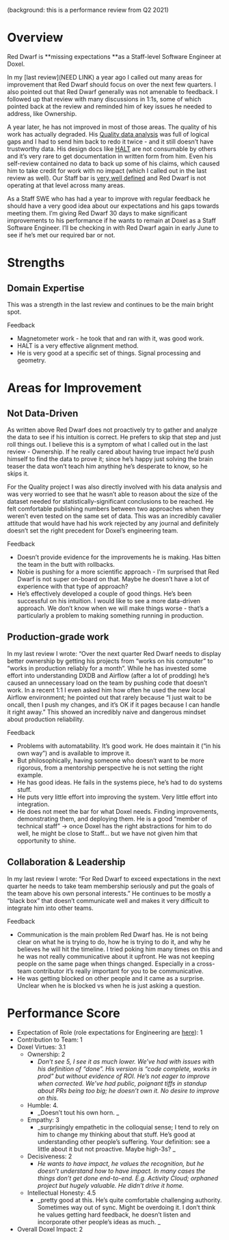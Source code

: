 (background: this is a performance review from Q2 2021)
# Overview

Red Dwarf is **missing expectations **as a Staff-level Software Engineer at Doxel. 

In my [last review](NEED LINK) a year ago I called out many areas for improvement that Red Dwarf should focus on over the next few quarters. I also pointed out that Red Dwarf generally was not amenable to feedback. I followed up that review with many discussions in 1:1s, some of which pointed back at the review and reminded him of key issues he needed to address, like Ownership. 

A year later, he has not improved in most of those areas. The quality of his work has actually degraded. His [Quality data analysis](REDACTED) was full of logical gaps and I had to send him back to redo it twice - and it still doesn’t have trustworthy data. His design docs like [HALT]() are not consumable by others and it’s very rare to get documentation in written form from him. Even his self-review contained no data to back up some of his claims, which caused him to take credit for work with no impact (which I called out in the last review as well). Our Staff bar is [very well defined]() and Red Dwarf is not operating at that level across many areas.

As a Staff SWE who has had a year to improve with regular feedback he should have a very good idea about our expectations and his gaps towards meeting them. I’m giving Red Dwarf 30 days to make significant improvements to his performance if he wants to remain at Doxel as a Staff Software Engineer. I’ll be checking in with Red Dwarf again in early June to see if he’s met our required bar or not.



# Strengths


## Domain Expertise

This was a strength in the last review and continues to be the main bright spot.

Feedback

* Magnetometer work - he took that and ran with it, was good work.
* HALT is a very effective alignment method.
* He is very good at a specific set of things. Signal processing and geometry. 


# Areas for Improvement


## Not Data-Driven

As written above Red Dwarf does not proactively try to gather and analyze the data to see if his intuition is correct. He prefers to skip that step and just roll things out. I believe this is a symptom of what I called out in the last review - Ownership. If he really cared about having true impact he’d push himself to find the data to prove it; since he’s happy just solving the brain teaser the data won’t teach him anything he’s desperate to know, so he skips it.

For the Quality project I was also directly involved with his data analysis and was very worried to see that he wasn’t able to reason about the size of the dataset needed for statistically-significant conclusions to be reached. He felt comfortable publishing numbers between two approaches when they weren’t even tested on the same set of data. This was an incredibly cavalier attitude that would have had his work rejected by any journal and definitely doesn’t set the right precedent for Doxel’s engineering team.

Feedback

* Doesn’t provide evidence for the improvements he is making. Has bitten the team in the butt with rollbacks. 
* Nobie is pushing for a more scientific approach - I’m surprised that Red Dwarf is not super on-board on that. Maybe he doesn’t have a lot of experience with that type of approach? 
* He’s effectively developed a couple of good things. He’s been successful on his intuition. I would like to see a more data-driven approach. We don’t know when we will make things worse - that’s a particularly a problem to making something running in production. 


## Production-grade work

In my last review I wrote: “Over the next quarter Red Dwarf needs to display better ownership by getting his projects from “works on his computer” to “works in production reliably for a month”. While he has invested some effort into understanding DXDB and Airflow (after a lot of prodding) he’s caused an unnecessary load on the team by pushing code that doesn’t work. In a recent 1:1 I even asked him how often he used the new local Airflow environment; he pointed out that rarely because “I just wait to be oncall, then I push my changes, and it’s OK if it pages because I can handle it right away.” This showed an incredibly naive and dangerous mindset about production reliability. 

Feedback

* Problems with automatability. It’s good work. He does maintain it (“in his own way”) and is available to improve it.
* But philosophically, having someone who doesn’t want to be more rigorous, from a mentorship perspective he is not setting the right example.
* He has good ideas. He fails in the systems piece, he’s had to do systems stuff. 
* He puts very little effort into improving the system. Very little effort into integration.
* He does not meet the bar for what Doxel needs. Finding improvements, demonstrating them, and deploying them. He is a good “member of technical staff” → once Doxel has the right abstractions for him to do well, he might be close to Staff… but we have not given him that opportunity to shine.


## Collaboration & Leadership

In my last review I wrote: “For Red Dwarf to exceed expectations in the next quarter he needs to take team membership seriously and put the goals of the team above his own personal interests.” He continues to be mostly a “black box” that doesn’t communicate well and makes it very difficult to integrate him into other teams. 

Feedback



* Communication is the main problem Red Dwarf has. He is not being clear on what he is trying to do, how he is trying to do it, and why he believes he will hit the timeline. I tried poking him many times on this and he was not really communicative about it upfront. He was not keeping people on the same page when things changed. Especially in a cross-team contributor it’s really important for you to be communicative. 
* He was getting blocked on other people and it came as a surprise. Unclear when he is blocked vs when he is just asking a question. 


# Performance Score



* Expectation of Role (role expectations for Engineering are [here]()): 1
* Contribution to Team: 1
* Doxel Virtues: 3.1
    * Ownership: 2
        * _Don’t see 5, I see it as much lower. We’ve had with issues with his definition of “done”. His version is “code complete, works in prod” but without evidence of ROI. He’s not eager to improve when corrected. We’ve had public, poignant tiffs in standup about PRs being too big; he doesn’t own it. No desire to improve on this._
    * Humble: 4. 
        * _Doesn’t tout his own horn. _
    * Empathy: 3
        * _surprisingly empathetic in the colloquial sense; I tend to rely on him to change my thinking about that stuff. He’s good at understanding other people’s suffering. Your definition: see a little about it but not proactive. Maybe high-3s? _
    * Decisiveness: 2
        * _He wants to have impact, he values the recognition, but he doesn’t understand how to have impact. In many cases the things don’t get done end-to-end. E.g. Activity Cloud; orphaned project but hugely valuable. He didn’t drive it home._
    * Intellectual Honesty: 4.5
        * _pretty good at this. He’s quite comfortable challenging authority. Sometimes way out of sync. Might be overdoing it. I don’t think he values getting hard feedback, he doesn’t listen and incorporate other people’s ideas as much. _
* Overall Doxel Impact: 2